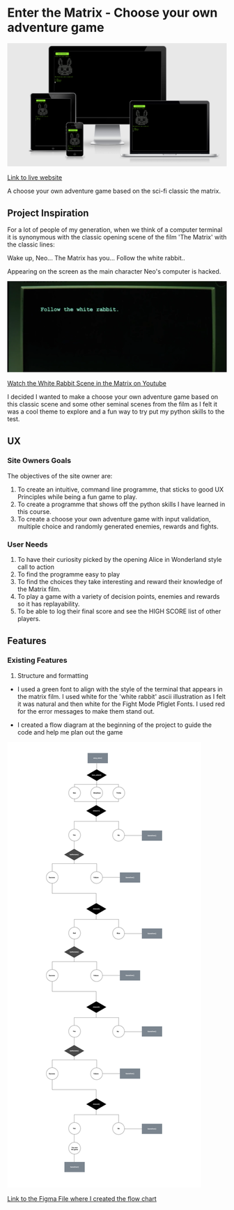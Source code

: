 # Enter the Matrix - Choose your own adventure game

![Am I responsive](/assets/images/project_image.png)

[Link to live website](https://enter-the-matrix.herokuapp.com/)

A choose your own adventure game based on the sci-fi classic the matrix. 

## Project Inspiration

For a lot of people of my generation, when we think of a computer terminal it is synonymous with the classic opening scene of the film 'The Matrix' with the classic lines:

Wake up, Neo...
The Matrix has you...
Follow the white rabbit..

Appearing on the screen as the main character Neo's computer is hacked.

![Scene from the matrix](/assets/images/follow_the_white_rabbit.png)

[Watch the White Rabbit Scene in the Matrix on Youtube](https://www.youtube.com/watch?v=6IDT3MpSCKI&ab_channel=TheMatrixFan314)

I decided I wanted to make a choose your own adventure game based on this classic scene and some other seminal scenes from the film as I felt it was a cool theme to explore and a fun way to try put my python skills to the test.

## UX

### Site Owners Goals

The objectives of the site owner are: 
1. To create an intuitive, command line programme, that sticks to good UX Principles while being a fun game to play. 
2. To create a programme that shows off the python skills I have learned in this course. 
3. To create a choose your own adventure game with input validation, multiple choice and randomly generated enemies, rewards and fights.

### User Needs

1. To have their curiosity picked by the opening Alice in Wonderland style call to action
2. To find the programme easy to play
3. To find the choices they take interesting and reward their knowledge of the Matrix film. 
4. To play a game with a variety of decision points, enemies and rewards so it has replayability.
5. To be able to log their final score and see the HIGH SCORE list of other players.

## Features

### Existing Features

1. Structure and formatting

- I used a green font to align with the style of the terminal that appears in the matrix film. I used white for the 'white rabbit' ascii illustration as I felt it was natural and then white for the Fight Mode Pfiglet Fonts. I used red for the error messages to make them stand out. 

- I created a flow diagram at the beginning of the project to guide the code and help me plan out the game 

![Flow Chart](/assets/images/data_model.jpg)

[Link to the Figma File where I created the flow chart](https://www.figma.com/file/TMEWK4XjZFX8ABdLRUKPY8/Flow-Chart?node-id=0%3A1)